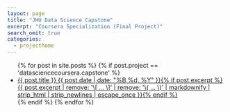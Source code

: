 ```yaml
---
layout: page
title: "JHU Data Science Capstone"
excerpt: "Coursera Specialization (Final Project)"
search_omit: true
categories:
  - projecthome
---
```


<ul class="post-list">
{% for post in site.posts %}
{% if post.project == 'datasciencecoursera.capstone' %}
  <li><article><a href="{{ site.url }}{{ post.url }}">{{ post.title }} <span class="entry-date"><time datetime="{{ post.date | date_to_xmlschema }}">{{ post.date | date: "%B %d, %Y" }}</time></span>{% if post.excerpt %} <span class="excerpt">{{ post.excerpt | remove: '\[ ... \]' | remove: '\( ... \)' | markdownify | strip_html | strip_newlines | escape_once }}</span>{% endif %}</a></article></li>
{% endif %}
{% endfor %}
</ul>